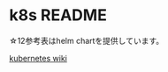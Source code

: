 # k8s README

☆12参考表はhelm chartを提供しています。

[kubernetes wiki](https://github.com/8398a7/abilitysheet/wiki/kubernetes)
